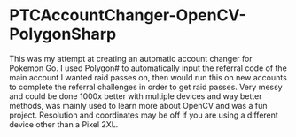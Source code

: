 # PTCAccountChanger-OpenCV-PolygonSharp
 This was my attempt at creating an automatic account changer for Pokemon Go. 
 I used Polygon# to automatically input the referral code of the main account I wanted raid passes on, then would run this on new accounts to complete the referral challenges in order to get raid passes. 
 Very messy and could be done 1000x better with multiple devices and way better methods, was mainly used to learn more about OpenCV and was a fun project. Resolution and coordinates may be off if you are using a different device other than a Pixel 2XL.
